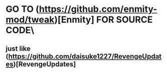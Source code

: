# GO TO (https://github.com/enmity-mod/tweak)[Enmity] FOR SOURCE CODE\
## just like (https://github.com/daisuke1227/RevengeUpdates)[RevengeUpdates]
